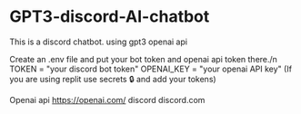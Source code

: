 # GPT3-discord-AI-chatbot
This is a discord chatbot. using gpt3 openai api


Create an .env file and put your bot token and openai api token there./n
TOKEN = "your discord bot token"
OPENAI_KEY = "your openai API key"
(If you are using replit use secrets 🔒 and add your tokens)


Openai api https://openai.com/
discord discord.com

